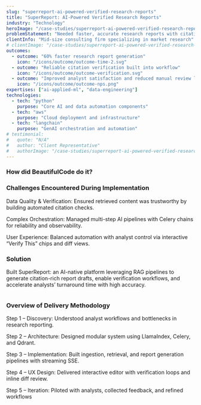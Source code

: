 ```yaml
---
slug: "superreport-ai-powered-verified-research-reports"
title: "SuperReport: AI-Powered Verified Research Reports"
industry: "Technology"
heroImage: "/case-studies/superreport-ai-powered-verified-research-reports/hero-image.svg"
problemStatement: "Needed faster, accurate research reports with citations to improve analyst productivity and client delivery timelines."
clientInfo: "Mid-size consulting firm specializing in market research"
# clientImage: "/case-studies/superreport-ai-powered-verified-research-reports/client-logo.svg"
outcomes:
  - outcome: "60% faster research report generation"
    icon: "/icons/outcome/outcome-time-2.svg"
  - outcome: "Reliable citation verification built into workflow"
    icon: "/icons/outcome/outcome-verification.svg"
  - outcome: "Improved analyst satisfaction and reduced manual review load"
    icon: "/icons/outcome/outcome-nps.png"
expertises: ["ai-applied-ml", "data-engineering"]
technologies:
  - tech: "python"
    purpose: "Core AI and data automation components"
  - tech: "aws"
    purpose: "Cloud deployment and infrastructure"
  - tech: "langchain"
    purpose: "GenAI orchestration and automation"
# testimonial:
#   quote: "N/A"
#   author: "Client Representative"
#   authorImage: "/case-studies/superreport-ai-powered-verified-research-reports/client-author.svg"
---
```


### How did BeautifulCode do it?

### Challenges Encountered During Implementation

Data Quality & Verification: Ensured retrieved content was trustworthy by building automated citation checks.

Complex Orchestration: Managed multi-step AI pipelines with Celery chains for reliability and observability.

User Experience: Balanced automation with analyst control via interactive “Verify This” chips and diff views.

### Solution

Built SuperReport: an AI-native platform leveraging RAG pipelines to generate citation-rich report drafts, enable verification workflows, and accelerate analysts’ turnaround time with high accuracy.

<figure>
  <img src="" alt="" />
  <figcaption>
    
  </figcaption>
</figure>

### Overview of Delivery Methodology

Step 1 – Discovery: Understood analyst workflows and bottlenecks in research reporting.

Step 2 – Architecture: Designed modular system using LlamaIndex, Celery, and Qdrant.

Step 3 – Implementation: Built ingestion, retrieval, and report generation pipelines with streaming SSE.

Step 4 – UX Design: Delivered interactive editor with verification loops and inline diff review.

Step 5 – Iteration: Piloted with analysts, collected feedback, and refined workflows
